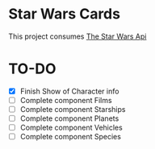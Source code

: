 # Star Wars Cards

This project consumes [The Star Wars Api](https://swapi.dev/)

# TO-DO

- [X] Finish Show of Character info 
- [ ] Complete component Films
- [ ] Complete component Starships
- [ ] Complete component Planets
- [ ] Complete component Vehicles
- [ ] Complete component Species
